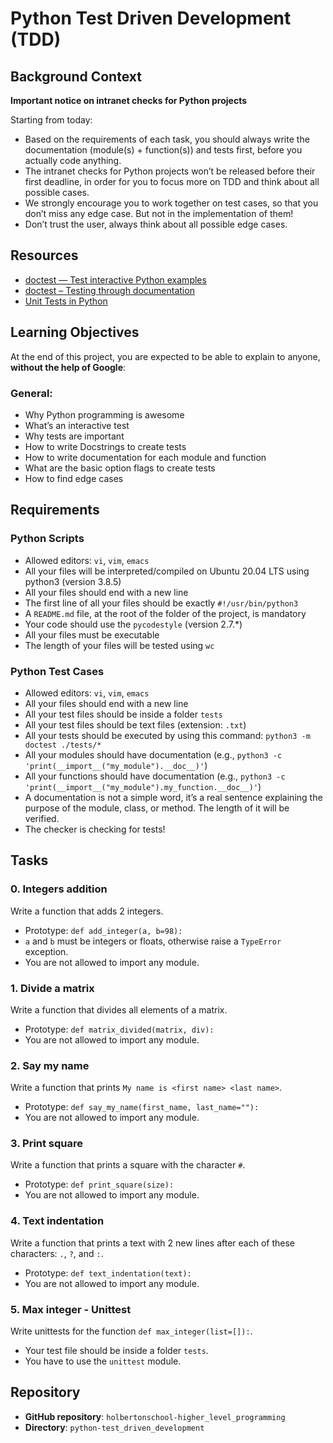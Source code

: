 # Python Test Driven Development (TDD)

## Background Context

**Important notice on intranet checks for Python projects**

Starting from today:
- Based on the requirements of each task, you should always write the documentation (module(s) + function(s)) and tests first, before you actually code anything.
- The intranet checks for Python projects won’t be released before their first deadline, in order for you to focus more on TDD and think about all possible cases.
- We strongly encourage you to work together on test cases, so that you don’t miss any edge case. But not in the implementation of them!
- Don’t trust the user, always think about all possible edge cases.

## Resources
- [doctest — Test interactive Python examples](https://docs.python.org/3/library/doctest.html)
- [doctest – Testing through documentation](https://docs.python.org/3.8/library/doctest.html)
- [Unit Tests in Python](https://docs.python.org/3/library/unittest.html)

## Learning Objectives
At the end of this project, you are expected to be able to explain to anyone, **without the help of Google**:

### General:
- Why Python programming is awesome
- What’s an interactive test
- Why tests are important
- How to write Docstrings to create tests
- How to write documentation for each module and function
- What are the basic option flags to create tests
- How to find edge cases

## Requirements

### Python Scripts
- Allowed editors: `vi`, `vim`, `emacs`
- All your files will be interpreted/compiled on Ubuntu 20.04 LTS using python3 (version 3.8.5)
- All your files should end with a new line
- The first line of all your files should be exactly `#!/usr/bin/python3`
- A `README.md` file, at the root of the folder of the project, is mandatory
- Your code should use the `pycodestyle` (version 2.7.*)
- All your files must be executable
- The length of your files will be tested using `wc`

### Python Test Cases
- Allowed editors: `vi`, `vim`, `emacs`
- All your files should end with a new line
- All your test files should be inside a folder `tests`
- All your test files should be text files (extension: `.txt`)
- All your tests should be executed by using this command: `python3 -m doctest ./tests/*`
- All your modules should have documentation (e.g., `python3 -c 'print(__import__("my_module").__doc__)'`)
- All your functions should have documentation (e.g., `python3 -c 'print(__import__("my_module").my_function.__doc__)'`)
- A documentation is not a simple word, it’s a real sentence explaining the purpose of the module, class, or method. The length of it will be verified.
- The checker is checking for tests!

## Tasks

### 0. Integers addition
Write a function that adds 2 integers.
- Prototype: `def add_integer(a, b=98):`
- `a` and `b` must be integers or floats, otherwise raise a `TypeError` exception.
- You are not allowed to import any module.

### 1. Divide a matrix
Write a function that divides all elements of a matrix.
- Prototype: `def matrix_divided(matrix, div):`
- You are not allowed to import any module.

### 2. Say my name
Write a function that prints `My name is <first name> <last name>`.
- Prototype: `def say_my_name(first_name, last_name=""):`
- You are not allowed to import any module.

### 3. Print square
Write a function that prints a square with the character `#`.
- Prototype: `def print_square(size):`
- You are not allowed to import any module.

### 4. Text indentation
Write a function that prints a text with 2 new lines after each of these characters: `.`, `?`, and `:`.
- Prototype: `def text_indentation(text):`
- You are not allowed to import any module.

### 5. Max integer - Unittest
Write unittests for the function `def max_integer(list=[]):`.
- Your test file should be inside a folder `tests`.
- You have to use the `unittest` module.

## Repository
- **GitHub repository**: `holbertonschool-higher_level_programming`
- **Directory**: `python-test_driven_development`
